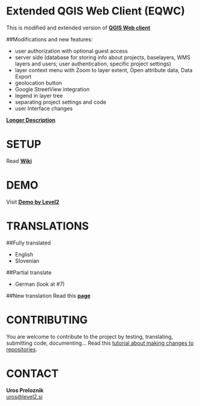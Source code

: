 Extended QGIS Web Client (EQWC)
======

This is modified and extended version of **[QGIS Web client](https://github.com/qgis/QGIS-Web-Client)**

##Modifications and new features:
* user authorization with optional guest access
* server side (database for storing info about projects, baselayers, WMS layers and users; user authentication, specific project settings)
* layer context menu with Zoom to layer extent, Open attribute data, Data Export
* geolocation button
* Google StreetView integration
* legend in layer tree
* separating project settings and code
* user Interface changes

**[Longer Description](http://level2.si/index.php/2015/06/14/whats-new-in-extended-qgis-web-client/)**

SETUP
======
Read **[Wiki](../../wiki)**

DEMO
======
Visit **[Demo by Level2](http://level2.si/gisapp/eu_demo)**

TRANSLATIONS
======
##Fully translated
* English
* Slovenian

##Partial translate
* German (look at #7)

##New translation
Read this **[page](../../wiki/6.-Translations)**

CONTRIBUTING
======
You are welcome to contribute to the project by testing, translating, submitting code, documenting... 
Read this [tutorial about making changes to repositories](https://help.github.com/articles/fork-a-repo/).

CONTACT
======
**Uros Preloznik**<br>
uros@level2.si


